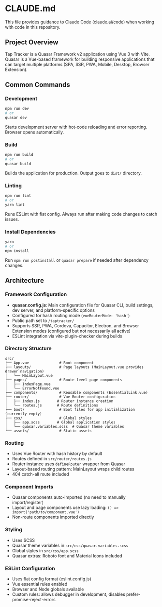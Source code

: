 # CLAUDE.md

This file provides guidance to Claude Code (claude.ai/code) when working with code in this repository.

## Project Overview

Tap Tracker is a Quasar Framework v2 application using Vue 3 with Vite. Quasar is a Vue-based framework for building responsive applications that can target multiple platforms (SPA, SSR, PWA, Mobile, Desktop, Browser Extension).

## Common Commands

### Development
```bash
npm run dev
# or
quasar dev
```
Starts development server with hot-code reloading and error reporting. Browser opens automatically.

### Build
```bash
npm run build
# or
quasar build
```
Builds the application for production. Output goes to `dist/` directory.

### Linting
```bash
npm run lint
# or
yarn lint
```
Runs ESLint with flat config. Always run after making code changes to catch issues.

### Install Dependencies
```bash
yarn
# or
npm install
```
Run `npm run postinstall` or `quasar prepare` if needed after dependency changes.

## Architecture

### Framework Configuration
- **quasar.config.js**: Main configuration file for Quasar CLI, build settings, dev server, and platform-specific options
- Configured for hash routing mode (`vueRouterMode: 'hash'`)
- Public path set to `/taptracker/`
- Supports SSR, PWA, Cordova, Capacitor, Electron, and Browser Extension modes (configured but not necessarily all active)
- ESLint integration via vite-plugin-checker during builds

### Directory Structure
```
src/
├── App.vue              # Root component
├── layouts/             # Page layouts (MainLayout.vue provides drawer navigation)
│   └── MainLayout.vue
├── pages/               # Route-level page components
│   ├── IndexPage.vue
│   └── ErrorNotFound.vue
├── components/          # Reusable components (EssentialLink.vue)
├── router/              # Vue Router configuration
│   ├── index.js        # Router instance creation
│   └── routes.js       # Route definitions
├── boot/                # Boot files for app initialization (currently empty)
├── css/                 # Global styles
│   ├── app.scss        # Global application styles
│   └── quasar.variables.scss  # Quasar theme variables
└── assets/              # Static assets
```

### Routing
- Uses Vue Router with hash history by default
- Routes defined in `src/router/routes.js`
- Router instance uses `defineRouter` wrapper from Quasar
- Layout-based routing pattern: MainLayout wraps child routes
- 404 catch-all route included

### Component Imports
- Quasar components auto-imported (no need to manually import/register)
- Layout and page components use lazy loading: `() => import('path/to/component.vue')`
- Non-route components imported directly

### Styling
- Uses SCSS
- Quasar theme variables in `src/css/quasar.variables.scss`
- Global styles in `src/css/app.scss`
- Quasar extras: Roboto font and Material Icons included

### ESLint Configuration
- Uses flat config format (eslint.config.js)
- Vue essential rules enabled
- Browser and Node globals available
- Custom rules: allows debugger in development, disables prefer-promise-reject-errors
